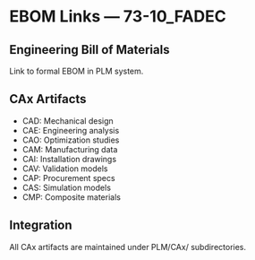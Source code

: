 # EBOM Links — 73-10_FADEC

## Engineering Bill of Materials

Link to formal EBOM in PLM system.

## CAx Artifacts
- CAD: Mechanical design
- CAE: Engineering analysis
- CAO: Optimization studies
- CAM: Manufacturing data
- CAI: Installation drawings
- CAV: Validation models
- CAP: Procurement specs
- CAS: Simulation models
- CMP: Composite materials

## Integration
All CAx artifacts are maintained under PLM/CAx/ subdirectories.
